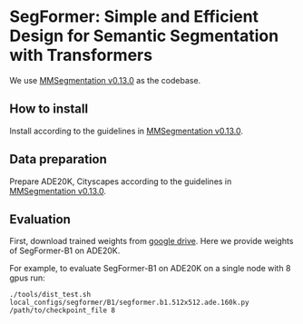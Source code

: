 # SegFormer: Simple and Efficient Design for Semantic Segmentation with Transformers

We use [MMSegmentation v0.13.0](https://github.com/open-mmlab/mmsegmentation/tree/v0.13.0) as the codebase.


## How to install

Install according to the guidelines in [MMSegmentation v0.13.0](https://github.com/open-mmlab/mmsegmentation/tree/v0.13.0).


## Data preparation

Prepare ADE20K, Cityscapes according to the guidelines in [MMSegmentation v0.13.0](https://github.com/open-mmlab/mmsegmentation/tree/v0.13.0).

## Evaluation

First, download trained weights from [google drive](https://drive.google.com/file/d/1AbNMxJYzP_JT1BJNtMc2M4REhH1tMZw7/view?usp=sharing). Here we provide weights of SegFormer-B1 on ADE20K.

For example, to evaluate SegFormer-B1 on ADE20K on a single node with 8 gpus run:

```
./tools/dist_test.sh local_configs/segformer/B1/segformer.b1.512x512.ade.160k.py /path/to/checkpoint_file 8
```

